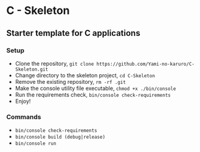 # C - Skeleton

## Starter template for C applications

### Setup

- Clone the repository, `` git clone https://github.com/Yami-no-karuro/C-Skeleton.git ``
- Change directory to the skeleton project, `` cd C-Skeleton ``
- Remove the existing repository, `` rm -rf .git ``
- Make the console utility file executable, `` chmod +x ./bin/console ``
- Run the requirements check, `` bin/console check-requirements ``
- Enjoy!

### Commands

- `` bin/console check-requirements ``
- `` bin/console build (debug|release) ``
- `` bin/console run ``
